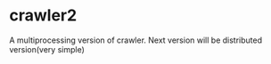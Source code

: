 # crawler2
A multiprocessing version of crawler. Next version will be distributed version(very simple)
